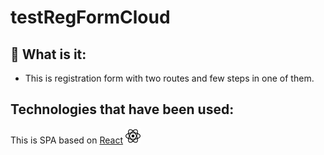 # testRegFormCloud

## :eyes: What is it:
- This is registration form with two routes and few steps in one of them.

## Technologies that have been used:
This is SPA based on [React](https://react.dev/)
![Alt text](./readmeIcons/react.svg)
